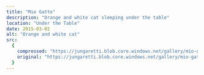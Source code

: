 ```yaml
---
title: "Mio Gatto"
description: "Orange and white cat sleeping under the table"
location: "Under the Table"
date: 2015-03-02
alt: "Orange and white cat"
src:
  {
    compressed: "https://jungaretti.blob.core.windows.net/gallery/mio-gatto-preview.jpg",
    original: "https://jungaretti.blob.core.windows.net/gallery/mio-gatto.jpg",
  }
---
```

